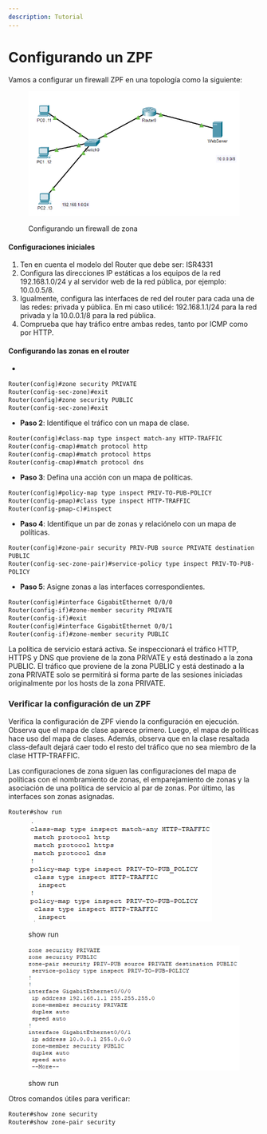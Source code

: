 ```yaml
---
description: Tutorial
---
```


# Configurando un ZPF

Vamos a configurar un firewall ZPF en una topología como la siguiente:

&#x20;   &#x20;

<figure><img src="../../../.gitbook/assets/image (2) (2) (3).png" alt=""><figcaption><p>Configurando un firewall de zona</p></figcaption></figure>

#### Configuraciones iniciales

1. Ten en cuenta el modelo del Router que debe ser: ISR4331&#x20;
2. Configura las direcciones IP estáticas a los equipos de la red 192.168.1.0/24 y al servidor web de la red pública, por ejemplo: 10.0.0.5/8. &#x20;
3. Igualmente, configura las interfaces de red del router para cada una de las redes: privada y pública. En mi caso utilicé: 192.168.1.1/24 para la red privada y la 10.0.0.1/8 para la red pública.
4. Comprueba que hay tráfico entre ambas redes, tanto por ICMP como por HTTP.

#### Configurando las zonas en el router&#x20;

* &#x20;

```
Router(config)#zone security PRIVATE
Router(config-sec-zone)#exit
Router(config)#zone security PUBLIC
Router(config-sec-zone)#exit
```

* **Paso 2**: Identifique el tráfico con un mapa de clase.

```
Router(config)#class-map type inspect match-any HTTP-TRAFFIC
Router(config-cmap)#match protocol http
Router(config-cmap)#match protocol https
Router(config-cmap)#match protocol dns
```

* **Paso 3**: Defina una acción con un mapa de políticas.

```
Router(config)#policy-map type inspect PRIV-TO-PUB-POLICY
Router(config-pmap)#class type inspect HTTP-TRAFFIC
Router(config-pmap-c)#inspect 
```

* **Paso 4**: Identifique un par de zonas y relaciónelo con un mapa de políticas.

```
Router(config)#zone-pair security PRIV-PUB source PRIVATE destination PUBLIC
Router(config-sec-zone-pair)#service-policy type inspect PRIV-TO-PUB-POLICY
```

* **Paso 5**: Asigne zonas a las interfaces correspondientes.

```
Router(config)#interface GigabitEthernet 0/0/0
Router(config-if)#zone-member security PRIVATE
Router(config-if)#exit
Router(config)#interface GigabitEthernet 0/0/1
Router(config-if)#zone-member security PUBLIC

```

La política de servicio estará activa. Se inspeccionará el tráfico HTTP, HTTPS y DNS que proviene de la zona PRIVATE y está destinado a la zona PUBLIC. El tráfico que proviene de la zona PUBLIC y está destinado a la zona PRIVATE solo se permitirá si forma parte de las sesiones iniciadas originalmente por los hosts de la zona PRIVATE.

### Verificar la configuración de un ZPF

Verifica la configuración de ZPF viendo la configuración en ejecución. Observa que el mapa de clase aparece primero. Luego, el mapa de políticas hace uso del mapa de clases. Además, observa que en la clase resaltada class-default dejará caer todo el resto del tráfico que no sea miembro de la clase HTTP-TRAFFIC.

Las configuraciones de zona siguen las configuraciones del mapa de políticas con el nombramiento de zonas, el emparejamiento de zonas y la asociación de una política de servicio al par de zonas. Por último, las interfaces son zonas asignadas.

```
Router#show run
```

<figure><img src="../../../.gitbook/assets/image (18) (3).png" alt=""><figcaption><p>show run</p></figcaption></figure>

<figure><img src="../../../.gitbook/assets/image (4) (1) (1) (3).png" alt=""><figcaption><p>show run</p></figcaption></figure>

Otros comandos útiles para verificar:

```
Router#show zone security 
Router#show zone-pair security
```
